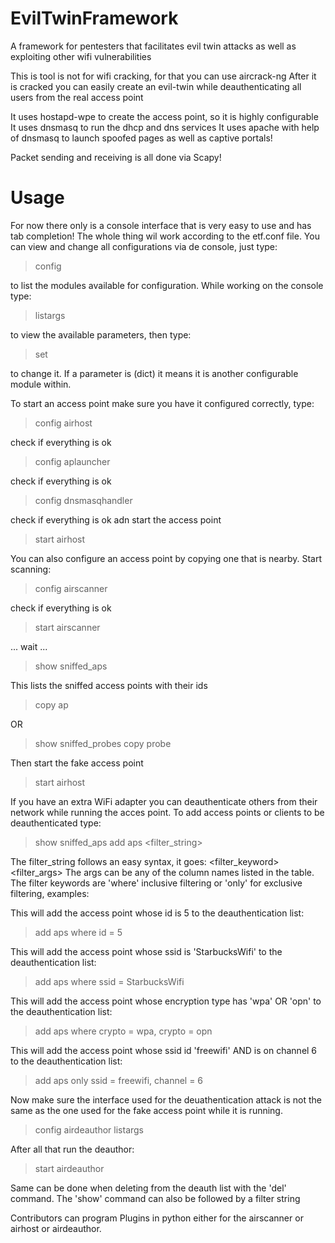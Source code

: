 # EvilTwinFramework
A framework for pentesters that facilitates evil twin attacks as well as exploiting other wifi vulnerabilities

This is tool is not for wifi cracking, for that you can use aircrack-ng
After it is cracked you can easily create an evil-twin while 
deauthenticating all users from the real access point

It uses hostapd-wpe to create the access point, so it is highly configurable
It uses dnsmasq to run the dhcp and dns services
It uses apache with help of dnsmasq to launch spoofed pages as well as captive portals!

Packet sending and receiving is all done via Scapy!

# Usage

For now there only is a console interface that is very easy to use and has tab completion!
The whole thing wil work according to the etf.conf file.
You can view and change all configurations via de console, just type:

> config <tab> 

to list the modules available for configuration.
While working on the console type:

> listargs

to view the available parameters, then type:

> set <parameter> <value>

to change it.
If a parameter is (dict) it means it is another configurable module within.

To start an access point make sure you have it configured correctly, type:

> config airhost

check if everything is ok

> config aplauncher

check if everything is ok

> config dnsmasqhandler

check if everything is ok adn start the access point

> start airhost

You can also configure an access point by copying one that is nearby.
Start scanning:

> config airscanner

check if everything is ok

> start airscanner

... wait ...

> show sniffed_aps

This lists the sniffed access points with their ids

> copy ap <id>

OR

> show sniffed_probes
> copy probe <id>

Then start the fake access point

> start airhost


If you have an extra WiFi adapter you can deauthenticate others from their network while running the acces point.
To add access points or clients to be deauthenticated type:

> show sniffed_aps
> add aps <filter_string>

The filter_string follows an easy syntax, it goes:
<filter_keyword> <filter_args>
The args can be any of the column names listed in the table.
The filter keywords are 'where' inclusive filtering or 'only' for exclusive filtering, examples:

This will add the access point whose id is 5 to the deauthentication list:

> add aps where id = 5

This will add the access point whose ssid is 'StarbucksWifi' to the deauthentication list:

> add aps where ssid = StarbucksWifi

This will add the access point whose encryption type has 'wpa' OR 'opn' to the deauthentication list:

> add aps where crypto = wpa, crypto = opn

This will add the access point whose ssid id 'freewifi' AND is on channel 6 to the deauthentication list:

> add aps only ssid = freewifi, channel = 6

Now make sure the interface used for the deuathentication attack 
is not the same as the one used for the fake access point while it is running.

> config airdeauthor
> listargs

After all that run the deauthor:

> start airdeauthor

Same can be done when deleting from the deauth list with the 'del' command.
The 'show' command can also be followed by a filter string


Contributors can program Plugins in python either for the airscanner or airhost or airdeauthor.